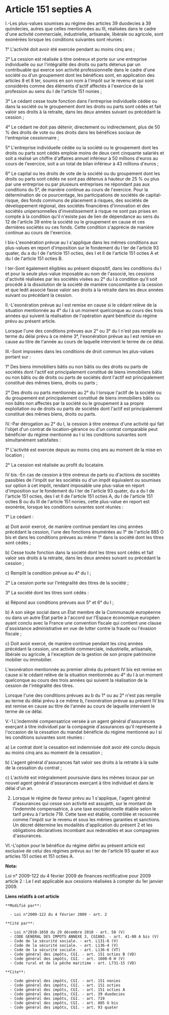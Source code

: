 # Article 151 septies A

I.-Les plus-values soumises au régime des articles 39 duodecies à 39 quindecies, autres que celles mentionnées au III,
réalisées dans le cadre d'une activité commerciale, industrielle, artisanale, libérale ou agricole, sont exonérées lorsque
les conditions suivantes sont réunies : 

1° L'activité doit avoir été exercée pendant au moins cinq ans ; 

2° La cession est réalisée à titre onéreux et porte sur une entreprise individuelle ou sur l'intégralité des droits ou parts
détenus par un contribuable qui exerce son activité professionnelle dans le cadre d'une société ou d'un groupement dont les
bénéfices sont, en application des articles 8 et 8 ter, soumis en son nom à l'impôt sur le revenu et qui sont considérés
comme des éléments d'actif affectés à l'exercice de la profession au sens du I de l'article 151 nonies ; 

3° Le cédant cesse toute fonction dans l'entreprise individuelle cédée ou dans la société ou le groupement dont les droits ou
parts sont cédés et fait valoir ses droits à la retraite, dans les deux années suivant ou précédant la cession ; 

4° Le cédant ne doit pas détenir, directement ou indirectement, plus de 50 % des droits de vote ou des droits dans les
bénéfices sociaux de l'entreprise cessionnaire ; 

5° L'entreprise individuelle cédée ou la société ou le groupement dont les droits ou parts sont cédés emploie moins de deux
cent cinquante salariés et soit a réalisé un chiffre d'affaires annuel inférieur à 50 millions d'euros au cours de
l'exercice, soit a un total de bilan inférieur à 43 millions d'euros ; 

6° Le capital ou les droits de vote de la société ou du groupement dont les droits ou parts sont cédés ne sont pas détenus à
hauteur de 25 % ou plus par une entreprise ou par plusieurs entreprises ne répondant pas aux conditions du 5°, de manière
continue au cours de l'exercice. Pour la détermination de ce pourcentage, les participations de sociétés de capital-risque,
des fonds communs de placement à risques, des sociétés de développement régional, des sociétés financières d'innovation et
des sociétés unipersonnelles d'investissement à risque ne sont pas prises en compte à la condition qu'il n'existe pas de lien
de dépendance au sens du 12 de l'article 39 entre la société ou le groupement en cause et ces dernières sociétés ou ces
fonds. Cette condition s'apprécie de manière continue au cours de l'exercice.

I bis-L'exonération prévue au I s'applique dans les mêmes conditions aux plus-values en report d'imposition sur le fondement
du I ter de l'article 93 quater, du a du I de l'article 151 octies, des I et II de l'article 151 octies A et du I de
l'article 151 octies B.

I ter-Sont également éligibles au présent dispositif, dans les conditions du I et pour la seule plus-value imposable au nom
de l'associé, les cessions d'activité réalisées par les sociétés visées au 2° du I à condition qu'il soit procédé à la
dissolution de la société de manière concomitante à la cession et que ledit associé fasse valoir ses droits à la retraite
dans les deux années suivant ou précédant la cession. 

II.-L'exonération prévue au I est remise en cause si le cédant relève de la situation mentionnée au 4° du I à un moment
quelconque au cours des trois années qui suivent la réalisation de l'opération ayant bénéficié du régime prévu au présent
article. 

Lorsque l'une des conditions prévues aux 2° ou 3° du I n'est pas remplie au terme du délai prévu à ce même 3°, l'exonération
prévue au I est remise en cause au titre de l'année au cours de laquelle intervient le terme de ce délai. 

III.-Sont imposées dans les conditions de droit commun les plus-values portant sur : 

1° Des biens immobiliers bâtis ou non bâtis ou des droits ou parts de sociétés dont l'actif est principalement constitué de
biens immobiliers bâtis ou non bâtis ou de droits ou parts de sociétés dont l'actif est principalement constitué des mêmes
biens, droits ou parts ; 

2° Des droits ou parts mentionnés au 2° du I lorsque l'actif de la société ou du groupement est principalement constitué de
biens immobiliers bâtis ou non bâtis non affectés par la société ou le groupement à sa propre exploitation ou de droits ou
parts de sociétés dont l'actif est principalement constitué des mêmes biens, droits ou parts. 

IV.-Par dérogation au 2° du I, la cession à titre onéreux d'une activité qui fait l'objet d'un contrat de location-gérance ou
d'un contrat comparable peut bénéficier du régime mentionné au I si les conditions suivantes sont simultanément
satisfaites : 

1° L'activité est exercée depuis au moins cinq ans au moment de la mise en location ; 

2° La cession est réalisée au profit du locataire. 

IV bis.-En cas de cession à titre onéreux de parts ou d'actions de sociétés passibles de l'impôt sur les sociétés ou d'un
impôt équivalent ou soumises sur option à cet impôt, rendant imposable une plus-value en report d'imposition sur le fondement
du I ter de l'article 93 quater, du a du I de l'article 151 octies, des I et II de l'article 151 octies A, du I de l'article
151 octies B ou du III de l'article 151 nonies, cette plus-value en report est exonérée, lorsque les conditions suivantes
sont réunies : 

1° Le cédant : 

a) Doit avoir exercé, de manière continue pendant les cinq années précédant la cession, l'une des fonctions énumérées au 1°
de l'article 885 O bis et dans les conditions prévues au même 1° dans la société dont les titres sont cédés ; 

b) Cesse toute fonction dans la société dont les titres sont cédés et fait valoir ses droits à la retraite, dans les deux
années suivant ou précédant la cession ; 

c) Remplit la condition prévue au 4° du I ; 

2° La cession porte sur l'intégralité des titres de la société ; 

3° La société dont les titres sont cédés : 

a) Répond aux conditions prévues aux 5° et 6° du I ; 

b) A son siège social dans un État membre de la Communauté européenne ou dans un autre État partie à l'accord sur l'Espace
économique européen ayant conclu avec la France une convention fiscale qui contient une clause d'assistance administrative en
vue de lutter contre la fraude ou l'évasion fiscale ; 

c) Doit avoir exercé, de manière continue pendant les cinq années précédant la cession, une activité commerciale,
industrielle, artisanale, libérale ou agricole, à l'exception de la gestion de son propre patrimoine mobilier ou immobilier.

L'exonération mentionnée au premier alinéa du présent IV bis est remise en cause si le cédant relève de la situation
mentionnée au 4° du I à un moment quelconque au cours des trois années qui suivent la réalisation de la cession de
l'intégralité des titres. 

Lorsque l'une des conditions prévues au b du 1° ou au 2° n'est pas remplie au terme du délai prévu à ce même b, l'exonération
prévue au présent IV bis est remise en cause au titre de l'année au cours de laquelle intervient le terme de ce délai.

V.-1.L'indemnité compensatrice versée à un agent général d'assurances exerçant à titre individuel par la compagnie
d'assurances qu'il représente à l'occasion de la cessation du mandat bénéficie du régime mentionné au I si les conditions
suivantes sont réunies : 

a) Le contrat dont la cessation est indemnisée doit avoir été conclu depuis au moins cinq ans au moment de la cessation ; 

b) L'agent général d'assurances fait valoir ses droits à la retraite à la suite de la cessation du contrat ; 

c) L'activité est intégralement poursuivie dans les mêmes locaux par un nouvel agent général d'assurances exerçant à titre
individuel et dans le délai d'un an. 

2. Lorsque le régime de faveur prévu au 1 s'applique, l'agent général d'assurances qui cesse son activité est assujetti, sur
le montant de l'indemnité compensatrice, à une taxe exceptionnelle établie selon le tarif prévu à l'article 719. Cette taxe
est établie, contrôlée et recouvrée comme l'impôt sur le revenu et sous les mêmes garanties et sanctions. Un décret détermine
les modalités d'application du présent 2 et les obligations déclaratives incombant aux redevables et aux compagnies
d'assurances. 

VI.-L'option pour le bénéfice du régime défini au présent article est exclusive de celui des régimes prévus au I ter de
l'article 93 quater et aux articles 151 octies et 151 octies A.

**Nota:**

Loi n° 2009-122 du 4 février  2009 de finances rectificative pour 2009 article 2 : Le I est applicable aux cessions réalisées
à compter du 1er janvier 2009.

**Liens relatifs à cet article**

	**Modifié par**:

	  - Loi n°2009-122 du 4 février 2009 - art. 2

	**Cité par**:

	  - Loi n°2010-1658 du 29 décembre 2010 - art. 58 (V)
	  - CODE GENERAL DES IMPOTS ANNEXE 3, CGIAN3. - art. 41-00 A bis (V)
	  - Code de la sécurité sociale. - art. L131-6 (V)
	  - Code de la sécurité sociale. - art. L136-4 (V)
	  - Code de la sécurité sociale. - art. L136-6 (VT)
	  - Code général des impôts, CGI. - art. 151 octies B (VD)
	  - Code général des impôts, CGI. - art. 1600-0 H (V)
	  - Code rural et de la pêche maritime - art. L731-15 (VD)

	**Cite**:

	  - Code général des impôts, CGI. - art. 151 nonies
	  - Code général des impôts, CGI. - art. 151 octies
	  - Code général des impôts, CGI. - art. 151 octies A
	  - Code général des impôts, CGI. - art. 39 duodecies
	  - Code général des impôts, CGI. - art. 719
	  - Code général des impôts, CGI. - art. 885 O bis
	  - Code général des impôts, CGI. - art. 93 quater

